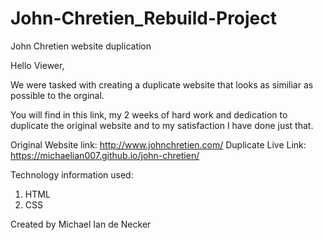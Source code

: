 # John-Chretien_Rebuild-Project
John Chretien website duplication


Hello Viewer,

We were tasked with creating a duplicate website that looks as similiar as possible to the orginal.

You will find in this link, my 2 weeks of hard work and dedication to duplicate the original website
and to my satisfaction I have done just that.

Original Website link: http://www.johnchretien.com/
Duplicate Live Link: https://michaelian007.github.io/john-chretien/

Technology information used:
1) HTML
2) CSS

Created by Michael Ian de Necker
